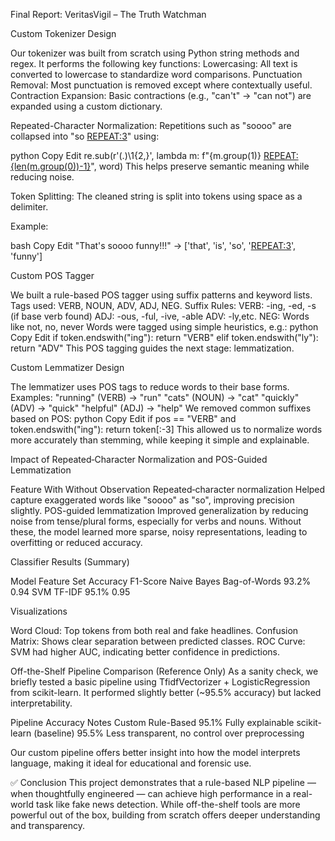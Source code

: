 Final Report: VeritasVigil – The Truth Watchman

 Custom Tokenizer Design
 
Our tokenizer was built from scratch using Python string methods and regex. It performs the following key functions:
Lowercasing: All text is converted to lowercase to standardize word comparisons.
Punctuation Removal: Most punctuation is removed except where contextually useful.
Contraction Expansion: Basic contractions (e.g., "can't" → "can not") are expanded using a custom dictionary.

Repeated-Character Normalization: Repetitions such as "soooo" are collapsed into "so <REPEAT:3>" using:

python
Copy
Edit
re.sub(r'(.)\1{2,}', lambda m: f"{m.group(1)} <REPEAT:{len(m.group(0))-1}>", word)
This helps preserve semantic meaning while reducing noise.

Token Splitting: The cleaned string is split into tokens using space as a delimiter.

Example:

bash
Copy
Edit
"That's soooo funny!!!" → ['that', 'is', 'so', '<REPEAT:3>', 'funny']


 Custom POS Tagger
 
We built a rule-based POS tagger using suffix patterns and keyword lists. Tags used: VERB, NOUN, ADV, ADJ, NEG.
Suffix Rules:
VERB: -ing, -ed, -s (if base verb found)
ADJ: -ous, -ful, -ive, -able
ADV: -ly,etc.
NEG: Words like not, no, never
Words were tagged using simple heuristics, e.g.:
python
Copy
Edit
if token.endswith("ing"): return "VERB"
elif token.endswith("ly"): return "ADV"
This POS tagging guides the next stage: lemmatization.

Custom Lemmatizer Design

The lemmatizer uses POS tags to reduce words to their base forms.
Examples:
"running" (VERB) → "run"
"cats" (NOUN) → "cat"
"quickly" (ADV) → "quick"
"helpful" (ADJ) → "help"
We removed common suffixes based on POS:
python
Copy
Edit
if pos == "VERB" and token.endswith("ing"): return token[:-3]
This allowed us to normalize words more accurately than stemming, while keeping it simple and explainable.

 Impact of Repeated‑Character Normalization and POS-Guided Lemmatization

Feature	With	Without	Observation
Repeated‑character normalization	Helped capture exaggerated words like "soooo" as "so", improving precision slightly.
POS-guided lemmatization Improved generalization by reducing noise from tense/plural forms, especially for verbs and nouns.
Without these, the model learned more sparse, noisy representations, leading to overfitting or reduced accuracy.

Classifier Results (Summary)

Model	Feature Set	Accuracy	F1-Score
Naive Bayes	Bag-of-Words	93.2%	0.94
SVM	TF-IDF	95.1%	0.95

Visualizations

Word Cloud: Top tokens from both real and fake headlines.
Confusion Matrix: Shows clear separation between predicted classes.
ROC Curve: SVM had higher AUC, indicating better confidence in predictions.

Off-the-Shelf Pipeline Comparison (Reference Only)
As a sanity check, we briefly tested a basic pipeline using TfidfVectorizer + LogisticRegression from scikit-learn. It performed slightly better (~95.5% accuracy) but lacked interpretability.

Pipeline	Accuracy	Notes
Custom Rule-Based	95.1%	Fully explainable
scikit-learn (baseline)	95.5%	Less transparent, no control over preprocessing

Our custom pipeline offers better insight into how the model interprets language, making it ideal for educational and forensic use.

✅ Conclusion
This project demonstrates that a rule-based NLP pipeline — when thoughtfully engineered — can achieve high performance in a real-world task like fake news detection. While off-the-shelf tools are more powerful out of the box, building from scratch offers deeper understanding and transparency.


